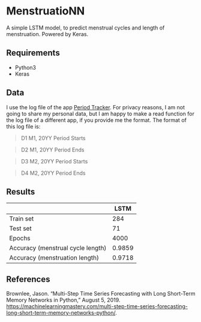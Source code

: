 # MenstruatioNN

A simple LSTM model, to predict menstrual cycles and length of menstruation. Powered by Keras.

## Requirements

- Python3
- Keras


## Data
I use the log file of the app [Period Tracker](https://play.google.com/store/apps/details?id=com.popularapp.periodcalendar&hl=en). For privacy reasons, I am not going to share my personal data, but I am happy to make a read function for the log file of a different app, if you provide me the format. The format of this log file is:

> D1 M1, 20YY	Period Starts

> D2 M1, 20YY	Period Ends

> D3 M2, 20YY	Period Starts

> D4 M2, 20YY	Period Ends

## Results

|                                   	| LSTM 	| 
|-----------------------------------	|-------|
| Train set                         	| 284   | 
| Test set                          	| 71 	|
| Epochs	                         	| 4000	|
| Accuracy (menstrual cycle length) 	| 0.9859|
| Accuracy (menstruation length)    	| 0.9718|

## References

Brownlee, Jason. “Multi-Step Time Series Forecasting with Long Short-Term Memory Networks in Python,” August 5, 2019. https://machinelearningmastery.com/multi-step-time-series-forecasting-long-short-term-memory-networks-python/.
